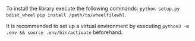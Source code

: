 To install the library execute the following commands: 
``python setup.py bdist_wheel``
``pip install /path/to/wheelfilewhl``.

It is recommended to set up a virtual environment by executing ``python3 -m .env && source .env/bin/activate`` beforehand.
